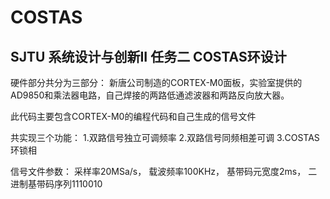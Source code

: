 # COSTAS

## SJTU 系统设计与创新II 任务二 COSTAS环设计

硬件部分共分为三部分：
新唐公司制造的CORTEX-M0面板，实验室提供的AD9850和乘法器电路，自己焊接的两路低通滤波器和两路反向放大器。

此代码主要包含CORTEX-M0的编程代码和自己生成的信号文件

共实现三个功能：
1.双路信号独立可调频率
2.双路信号同频相差可调
3.COSTAS环锁相

信号文件参数：
采样率20MSa/s， 载波频率100KHz， 基带码元宽度2ms， 二进制基带码序列1110010
